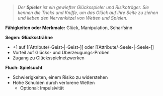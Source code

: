>_Der **Spieler** ist ein gewiefter Glücksspieler und Risikoträger. Sie kennen die Tricks und Kniffe, um das Glück auf ihre Seite zu ziehen und lieben den Nervenkitzel von Wetten und Spielen._  
  
**Fähigkeiten oder Merkmale:** Glück, Manipulation, Scharfsinn  
  
**Segen: Glückssträhne**  
  
- +1 auf [[Attribute/-Geist-|-Geist-]] oder [[Attribute/-Seele-|-Seele-]]  
- Vorteil auf Glücks- und Überzeugungs-Proben  
- Zugang zu Glücksspielnetzwerken  
  
**Fluch: Spielsucht**  
  
- Schwierigkeiten, einem Risiko zu widerstehen  
- Hohe Schulden durch verlorene Wetten  
    - Optional: Impulsivität